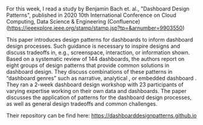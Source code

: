 For this week, I read a study by Benjamin Bach et. al., "Dashboard Design Patterns", published in 2020 10th International Conference on Cloud Computing, Data Science & Engineering (Confluence) (https://ieeexplore.ieee.org/stamp/stamp.jsp?tp=&arnumber=9903550)

This paper introduces design patterns for dashboards to inform dashboard design processes. Such guidance is necessary to inspire designs and discuss tradeoffs in, e.g., screenspace, interaction, or information shown. Based on a systematic review of 144 dashboards, the authors report on eight groups of design patterns that provide common solutions in dashboard design. They discuss combinations of these patterns in “dashboard genres” such as narrative, analytical , or embedded dashboard . They ran a 2-week dashboard design workshop with 23 participants of varying expertise working on their own data and dashboards. The paper discusses the application of patterns for the dashboard design processes, as well as general design tradeoffs and common challenges. 

Their repository can be find here: https://dashboarddesignpatterns.github.io

